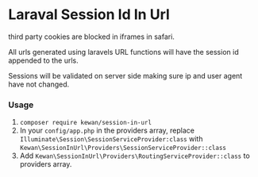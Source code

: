 # Laraval Session Id In Url

third party cookies are blocked in iframes in safari.

All urls generated using laravels URL functions will have
the session id appended to the urls. 

Sessions will be validated on server side making sure ip and user agent have not changed.

### Usage

1. `composer require kewan/session-in-url`
1. In your `config/app.php` in the providers array, replace
`Illuminate\Session\SessionServiceProvider:class` with `Kewan\SessionInUrl\Providers\SessionServiceProvider::class`
1. Add `Kewan\SessionInUrl\Providers\RoutingServiceProvider::class` to providers array.
